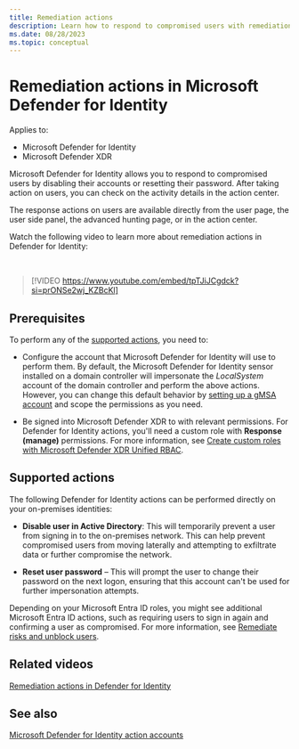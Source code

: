 ```yaml
---
title: Remediation actions
description: Learn how to respond to compromised users with remediation actions in Microsoft Defender for Identity
ms.date: 08/28/2023
ms.topic: conceptual
---
```


# Remediation actions in Microsoft Defender for Identity

Applies to:

- Microsoft Defender for Identity
- Microsoft Defender XDR

Microsoft Defender for Identity allows you to respond to compromised users by disabling their accounts or resetting their password. After taking action on users, you can check on the activity details in the action center.

The response actions on users are available directly from the user page, the user side panel, the advanced hunting page, or in the action center.

Watch the following video to learn more about remediation actions in Defender for Identity:

<br>

> [!VIDEO https://www.youtube.com/embed/tpTJiJCgdck?si=prONSe2wj_KZBcKl]


## Prerequisites

To perform any of the [supported actions](#supported-actions), you need to:

- Configure the account that Microsoft Defender for Identity will use to perform them.  By default, the Microsoft Defender for Identity sensor installed on a domain controller will impersonate the *LocalSystem* account of the domain controller and perform the above actions. However, you can change this default behavior by [setting up a gMSA account](manage-action-accounts.md) and scope the permissions as you need.

- Be signed into Microsoft Defender XDR to with relevant permissions. For Defender for Identity actions, you'll need a custom role with **Response (manage)** permissions. For more information, see [Create custom roles with Microsoft Defender XDR Unified RBAC](/microsoft-365/security/defender/create-custom-rbac-roles).

## Supported actions

The following Defender for Identity actions can be performed directly on your on-premises identities:

- **Disable user in Active Directory**: This will temporarily prevent a user from signing in to the on-premises network. This can help prevent compromised users from moving laterally and attempting to exfiltrate data or further compromise the network.

- **Reset user password** – This will prompt the user to change their password on the next logon, ensuring that this account can't be used for further impersonation attempts.

Depending on your Microsoft Entra ID roles, you might see additional Microsoft Entra ID actions, such as requiring users to sign in again and confirming a user as compromised. For more information, see [Remediate risks and unblock users](/entra/id-protection/howto-identity-protection-remediate-unblock).


## Related videos

[Remediation actions in Defender for Identity](https://www.microsoft.com/videoplayer/embed/RE4U7Pe)

## See also

[Microsoft Defender for Identity action accounts](deploy/manage-action-accounts.md)
